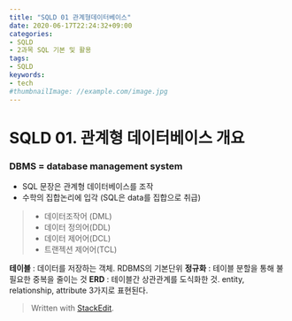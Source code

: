 ```yaml
---
title: "SQLD 01 관계형데이터베이스"
date: 2020-06-17T22:24:32+09:00
categories:
- SQLD
- 2과목 SQL 기본 및 활용
tags:
- SQLD
keywords:
- tech
#thumbnailImage: //example.com/image.jpg
---
```


<!--more-->

# SQLD 01. 관계형 데이터베이스 개요

### DBMS = database management system

- SQL 문장은 관계형 데이터베이스를 조작
- 수학의 집합논리에 입각 (SQL은 data를 집합으로 취급)

>-  데이터조작어 (DML)
>-  데이터 정의어(DDL)
>-  데이터 제어어(DCL)
>-  트랜젝션 제어어(TCL)

**테이블** : 데이터를 저장하는 객체. RDBMS의 기본단위
**정규화** : 테이블 분할을 통해 불필요한 중복을 줄이는 것
**ERD** : 테이블간 상관관계를 도식화한 것. entity, relationship, attribute 3가지로 표현된다.


> Written with [StackEdit](https://stackedit.io/).